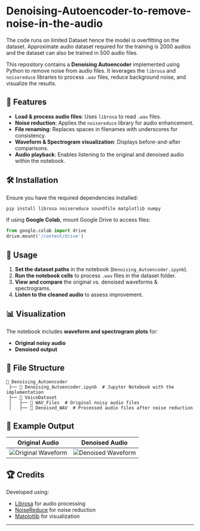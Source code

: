 # Denoising-Autoencoder-to-remove-noise-in-the-audio

The  code runs on limited Dataset hence the model is overfitting on the dataset. Approximate audio dataset required for the training is 2000 audios and the dataset can also be trained in 500 audio files. 

This repository contains a **Denoising Autoencoder** implemented using Python to remove noise from audio files. It leverages the `librosa` and `noisereduce` libraries to process `.wav` files, reduce background noise, and visualize the results.  

## 📌 Features  

- **Load & process audio files**: Uses `librosa` to read `.wav` files.  
- **Noise reduction**: Applies the `noisereduce` library for audio enhancement.  
- **File renaming**: Replaces spaces in filenames with underscores for consistency.  
- **Waveform & Spectrogram visualization**: Displays before-and-after comparisons.  
- **Audio playback**: Enables listening to the original and denoised audio within the notebook.  

## 🛠️ Installation  

Ensure you have the required dependencies installed:  

```bash
pip install librosa noisereduce soundfile matplotlib numpy
```

If using **Google Colab**, mount Google Drive to access files:  

```python
from google.colab import drive
drive.mount('/content/drive')
```

## 🚀 Usage  

1. **Set the dataset paths** in the notebook (`Denoising_Autoencoder.ipynb`).  
2. **Run the notebook cells** to process `.wav` files in the dataset folder.  
3. **View and compare** the original vs. denoised waveforms & spectrograms.  
4. **Listen to the cleaned audio** to assess improvement.  

## 📊 Visualization  

The notebook includes **waveform and spectrogram plots** for:  

- **Original noisy audio**  
- **Denoised output**  

## 📂 File Structure  

```
📂 Denoising_Autoencoder
 ├── 📜 Denoising_Autoencoder.ipynb  # Jupyter Notebook with the implementation
 ├── 📂 VoiceDataset
 │   ├── 📂 WAV_Files  # Original noisy audio files
 │   ├── 📂 Denoised_WAV  # Processed audio files after noise reduction
```

## 📌 Example Output  

| **Original Audio** | **Denoised Audio** |
|--------------------|--------------------|
| ![Original Waveform](example_waveform.png) | ![Denoised Waveform](denoised_waveform.png) |

## 🏆 Credits  

Developed using:  
- [Librosa](https://librosa.org/) for audio processing  
- [NoiseReduce](https://pypi.org/project/noisereduce/) for noise reduction  
- [Matplotlib](https://matplotlib.org/) for visualization  

---

